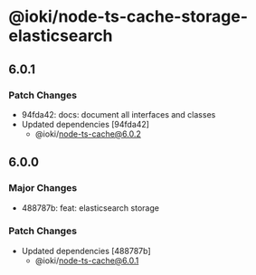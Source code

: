# @ioki/node-ts-cache-storage-elasticsearch

## 6.0.1

### Patch Changes

- 94fda42: docs: document all interfaces and classes
- Updated dependencies [94fda42]
  - @ioki/node-ts-cache@6.0.2

## 6.0.0

### Major Changes

- 488787b: feat: elasticsearch storage

### Patch Changes

- Updated dependencies [488787b]
  - @ioki/node-ts-cache@6.0.1
